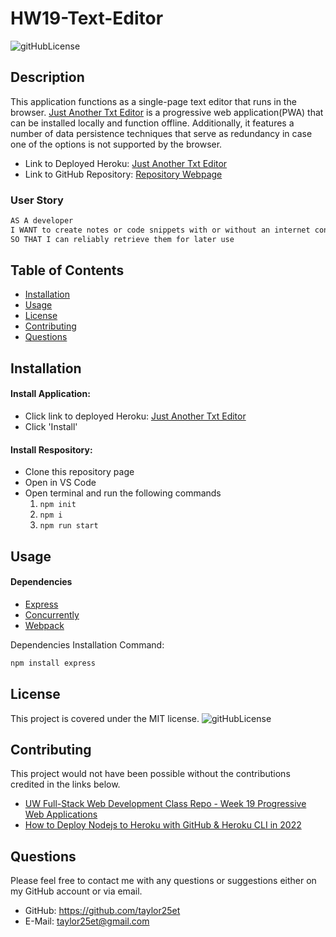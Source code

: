 # HW19-Text-Editor 
![gitHubLicense](https://img.shields.io/badge/License-MIT-green.svg)


## Description
This application functions as a single-page text editor that runs in the browser. [Just Another Txt Editor](https://justanothertxteditor.herokuapp.com/) is a progressive web application(PWA) that can be installed locally and function offline. Additionally, it features a number of data persistence techniques that serve as redundancy in case one of the options is not supported by the browser. <br>
- Link to Deployed Heroku: [Just Another Txt Editor](https://justanothertxteditor.herokuapp.com/)
- Link to GitHub Repository: [Repository Webpage](https://github.com/Taylor25et/HW19-Text-Editor)

### User Story
```md
AS A developer
I WANT to create notes or code snippets with or without an internet connection
SO THAT I can reliably retrieve them for later use
```

## Table of Contents

- [Installation](#installation)
- [Usage](#usage)
- [License](#license)
- [Contributing](#contributing)
- [Questions](#questions)

## Installation 
#### Install Application:
- Click link to deployed Heroku: [Just Another Txt Editor](https://justanothertxteditor.herokuapp.com/)
- Click 'Install'

#### Install Respository: 
- Clone this repository page
- Open in VS Code 
- Open terminal and run the following commands
    1. ``` npm init ```
    2. ``` npm i ```
    3. ``` npm run start ```

## Usage

#### Dependencies
- [Express](https://www.npmjs.com/package/express)
- [Concurrently](https://www.npmjs.com/package/concurrently)
- [Webpack](https://www.npmjs.com/package/webpack)

Dependencies Installation Command:
```md
npm install express
```

## License
This project is covered under the MIT license. 
![gitHubLicense](https://img.shields.io/badge/License-MIT-green.svg)

## Contributing
This project would not have been possible without the contributions credited in the links below.
- [UW Full-Stack Web Development Class Repo - Week 19 Progressive Web Applications](https://uwa.bootcampcontent.com/UWA-Bootcamp/uw-blv-virt-fsf-pt-12-2021-u-c/-/tree/master/19-PWA)
- [How to Deploy Nodejs to Heroku with GitHub & Heroku CLI in 2022](https://www.youtube.com/watch?v=LsvM4NxFP1E&t=401s)

## Questions

Please feel free to contact me with any questions or suggestions either on my GitHub account or via email.
* GitHub: https://github.com/taylor25et
* E-Mail: taylor25et@gmail.com


